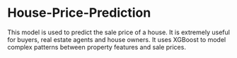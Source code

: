 # House-Price-Prediction
This model is used to predict the sale price of a house. It is extremely useful for buyers, real estate agents and house owners. It uses XGBoost to model complex patterns between property features and sale prices.

